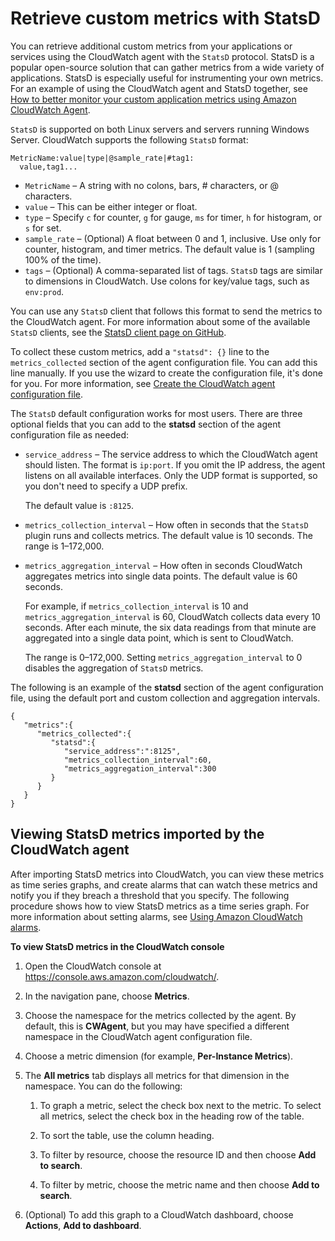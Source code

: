 # Retrieve custom metrics with StatsD<a name="CloudWatch-Agent-custom-metrics-statsd"></a>

You can retrieve additional custom metrics from your applications or services using the CloudWatch agent with the `StatsD` protocol\. StatsD is a popular open\-source solution that can gather metrics from a wide variety of applications\. StatsD is especially useful for instrumenting your own metrics\. For an example of using the CloudWatch agent and StatsD together, see [ How to better monitor your custom application metrics using Amazon CloudWatch Agent](https://aws.amazon.com/blogs/devops/new-how-to-better-monitor-your-custom-application-metrics-using-amazon-cloudwatch-agent/)\.

`StatsD` is supported on both Linux servers and servers running Windows Server\. CloudWatch supports the following `StatsD` format:

```
MetricName:value|type|@sample_rate|#tag1:
  value,tag1...
```
+ `MetricName` – A string with no colons, bars, \# characters, or @ characters\.
+ `value` – This can be either integer or float\.
+ `type` – Specify `c` for counter, `g` for gauge, `ms` for timer, `h` for histogram, or `s` for set\.
+ `sample_rate` – \(Optional\) A float between 0 and 1, inclusive\. Use only for counter, histogram, and timer metrics\. The default value is 1 \(sampling 100% of the time\)\.
+ `tags` – \(Optional\) A comma\-separated list of tags\. `StatsD` tags are similar to dimensions in CloudWatch\. Use colons for key/value tags, such as `env:prod`\.

You can use any `StatsD` client that follows this format to send the metrics to the CloudWatch agent\. For more information about some of the available `StatsD` clients, see the [StatsD client page on GitHub](https://github.com/etsy/statsd/wiki#client-implementations)\. 

To collect these custom metrics, add a `"statsd": {}` line to the `metrics_collected` section of the agent configuration file\. You can add this line manually\. If you use the wizard to create the configuration file, it's done for you\. For more information, see [Create the CloudWatch agent configuration file](create-cloudwatch-agent-configuration-file.md)\.

The `StatsD` default configuration works for most users\. There are three optional fields that you can add to the **statsd** section of the agent configuration file as needed:
+ `service_address` – The service address to which the CloudWatch agent should listen\. The format is `ip:port`\. If you omit the IP address, the agent listens on all available interfaces\. Only the UDP format is supported, so you don't need to specify a UDP prefix\. 

  The default value is `:8125`\.
+ `metrics_collection_interval` – How often in seconds that the `StatsD` plugin runs and collects metrics\. The default value is 10 seconds\. The range is 1–172,000\.
+ `metrics_aggregation_interval` – How often in seconds CloudWatch aggregates metrics into single data points\. The default value is 60 seconds\.

  For example, if `metrics_collection_interval` is 10 and `metrics_aggregation_interval` is 60, CloudWatch collects data every 10 seconds\. After each minute, the six data readings from that minute are aggregated into a single data point, which is sent to CloudWatch\.

  The range is 0–172,000\. Setting `metrics_aggregation_interval` to 0 disables the aggregation of `StatsD` metrics\.

The following is an example of the **statsd** section of the agent configuration file, using the default port and custom collection and aggregation intervals\.

```
{
   "metrics":{
      "metrics_collected":{
         "statsd":{
            "service_address":":8125",
            "metrics_collection_interval":60,
            "metrics_aggregation_interval":300
         }
      }
   }
}
```

## Viewing StatsD metrics imported by the CloudWatch agent<a name="CloudWatch-view-statsd-metrics"></a>

After importing StatsD metrics into CloudWatch, you can view these metrics as time series graphs, and create alarms that can watch these metrics and notify you if they breach a threshold that you specify\. The following procedure shows how to view StatsD metrics as a time series graph\. For more information about setting alarms, see [Using Amazon CloudWatch alarms](AlarmThatSendsEmail.md)\.

**To view StatsD metrics in the CloudWatch console**

1. Open the CloudWatch console at [https://console\.aws\.amazon\.com/cloudwatch/](https://console.aws.amazon.com/cloudwatch/)\.

1. In the navigation pane, choose **Metrics**\.

1. Choose the namespace for the metrics collected by the agent\. By default, this is **CWAgent**, but you may have specified a different namespace in the CloudWatch agent configuration file\.

1. Choose a metric dimension \(for example, **Per\-Instance Metrics**\)\.

1. The **All metrics** tab displays all metrics for that dimension in the namespace\. You can do the following:

   1. To graph a metric, select the check box next to the metric\. To select all metrics, select the check box in the heading row of the table\.

   1. To sort the table, use the column heading\.

   1. To filter by resource, choose the resource ID and then choose **Add to search**\.

   1. To filter by metric, choose the metric name and then choose **Add to search**\.

1. \(Optional\) To add this graph to a CloudWatch dashboard, choose **Actions**, **Add to dashboard**\.
